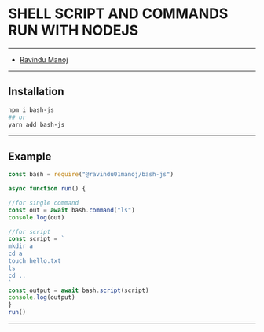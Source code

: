 # SHELL SCRIPT AND COMMANDS RUN WITH NODEJS

***

- [Ravindu Manoj](https://github.com/ravindu01manoj/)

***

## Installation 
```sh
npm i bash-js
## or
yarn add bash-js
```

***

## Example
```ts
const bash = require("@ravindu01manoj/bash-js")

async function run() {

//for single command
const out = await bash.command("ls")
console.log(out)

//for script
const script = `
mkdir a
cd a
touch hello.txt
ls
cd ..
`
const output = await bash.script(script)
console.log(output)
}
run()

```

***
